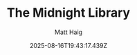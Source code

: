 ---
title: "The Midnight Library"
date: "2025-08-16T19:43:17.439Z"
author: "Matt Haig"
read_year: "NO"
recommendation: '3'
url: /bookshelf/the-midnight-library
---